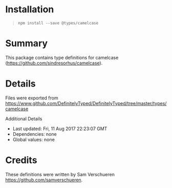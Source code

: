 # Installation
> `npm install --save @types/camelcase`

# Summary
This package contains type definitions for camelcase (https://github.com/sindresorhus/camelcase).

# Details
Files were exported from https://www.github.com/DefinitelyTyped/DefinitelyTyped/tree/master/types/camelcase

Additional Details
 * Last updated: Fri, 11 Aug 2017 22:23:07 GMT
 * Dependencies: none
 * Global values: none

# Credits
These definitions were written by Sam Verschueren <https://github.com/samverschueren>.

